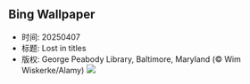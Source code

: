 ## Bing Wallpaper
- 时间: 20250407
- 标题: Lost in titles
- 版权: George Peabody Library, Baltimore, Maryland (© Wim Wiskerke/Alamy)
![](https://cn.bing.com/th?id=OHR.PeabodyBaltimore_EN-US0036943577_UHD.jpg&rf=LaDigue_UHD.jpg&pid=hp&w=3840&h=2160&rs=1&c=4)
